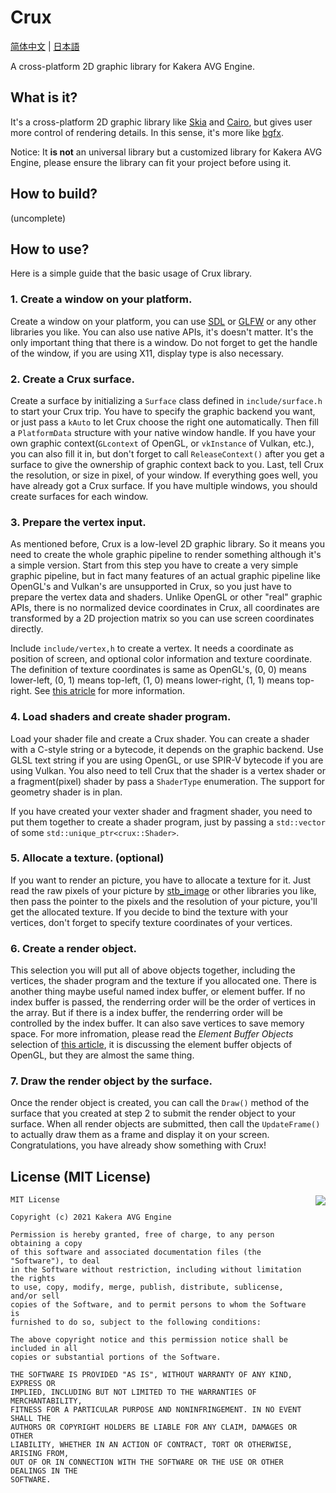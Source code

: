 # Crux
[简体中文](https://github.com/kakera-avg-engine/crux/blob/dev/master/README_zh_hans.md) | [日本語](https://github.com/kakera-avg-engine/crux/blob/dev/master/README_ja_jp.md)

A cross-platform 2D graphic library for Kakera AVG Engine.

## What is it?

It's a cross-platform 2D graphic library like [Skia](https://skia.org/) and [Cairo](https://www.cairographics.org/), but gives user more control of rendering details. In this sense, it's more like [bgfx](https://github.com/bkaradzic/bgfx).

Notice: It **is not** an universal library but a customized library for Kakera AVG Engine, please ensure the library can fit your project before using it.

## How to build?

(uncomplete)

## How to use?

Here is a simple guide that the basic usage of Crux library.

### 1. Create a window on your platform.

Create a window on your platform, you can use [SDL](https://www.libsdl.org/) or [GLFW](https://www.glfw.org/) or any other libraries you like.  You can also use native APIs, it's doesn't matter. It's the only important thing that there is a window. Do not forget to get the handle of the window, if you are using X11, display type is also necessary.

###  2. Create a Crux surface.

Create a surface by initializing a `Surface` class defined in `include/surface.h` to start your Crux trip. You have to specify the graphic backend you want, or just pass a `kAuto` to let Crux choose the right one automatically. Then fill a `PlatformData` structure with your native window handle. If you have your own graphic context(`GLcontext` of OpenGL, or `vkInstance` of Vulkan, etc.), you can also fill it in, but don't forget to call `ReleaseContext()` after you get a surface to give the ownership of graphic context back to you. Last, tell Crux the resolution, or size in pixel, of your window. If everything goes well, you have already got a Crux surface. If you have multiple windows, you should create surfaces for each window.

### 3. Prepare the vertex input.

As mentioned before, Crux is a low-level 2D graphic library. So it means you need to create the whole graphic pipeline to render something although it's a simple version. Start from this step you have to create a very simple graphic pipeline, but in fact many features of an actual graphic pipeline like OpenGL's and Vulkan's are unsupported in Crux, so you just have to prepare the vertex data and shaders. Unlike OpenGL or other "real" graphic APIs, there is no normalized device coordinates in Crux, all coordinates are transformed by a 2D projection matrix so you can use screen coordinates directly.

Include `include/vertex,h` to create a vertex. It needs a coordinate as position of screen, and optional color information and texture coordinate. The definition of texture coordinates is same as OpenGL's, (0, 0) means lower-left, (0, 1) means top-left, (1, 0) means lower-right, (1, 1) means top-right. See [this atricle](https://learnopengl.com/Getting-started/Textures) for more information.

### 4. Load shaders and create shader program.

Load your shader file and create a Crux shader. You can create a shader with a C-style string or a bytecode, it depends on the graphic backend. Use GLSL text string if you are using OpenGL, or use SPIR-V bytecode if you are using Vulkan. You also need to tell Crux that the shader is a vertex shader or a fragment(pixel) shader by pass a `ShaderType` enumeration. The support for geometry shader is in plan.

If you have created your vexter shader and fragment shader, you need to put them together to create a shader program, just by passing a `std::vector` of some `std::unique_ptr<crux::Shader>`.

### 5. Allocate a texture. (optional)

If you want to render an picture, you have to allocate a texture for it. Just read the raw pixels of your picture by [stb_image](https://github.com/nothings/stb) or other libraries you like, then pass the pointer to the pixels and the resolution of your picture, you'll get the allocated texture. If you decide to bind the texture with your vertices, don't forget to specify texture coordinates of your vertices.

### 6. Create a render object.

This selection you will put all of above objects together, including the vertices, the shader program and the texture if you allocated one. There is another thing maybe useful named index buffer, or element buffer. If no index buffer is passed, the renderring order will be the order of vertices in the array. But if there is a index buffer, the renderring order will be controlled by the index buffer. It can also save vertices to save memory space. For more infromation, please read the *Element Buffer Objects* selection of [this article](https://learnopengl.com/#!Getting-started/Hello-Triangle), it is discussing the element buffer objects of OpenGL, but they are almost the same thing.

### 7. Draw the render object by the surface.

Once the render object is created, you can call the `Draw()` method of the surface that you created at step 2 to submit the render object to your surface. When all render objects are submitted, then call the `UpdateFrame()` to actually draw them as a frame and display it on your screen. Congratulations, you have already show something with Crux!

## License (MIT License)

<a href="https://opensource.org/licenses/MIT" target="_blank">
<img align="right" src="http://opensource.org/trademarks/opensource/OSI-Approved-License-100x137.png">
</a>

```
MIT License

Copyright (c) 2021 Kakera AVG Engine

Permission is hereby granted, free of charge, to any person obtaining a copy
of this software and associated documentation files (the "Software"), to deal
in the Software without restriction, including without limitation the rights
to use, copy, modify, merge, publish, distribute, sublicense, and/or sell
copies of the Software, and to permit persons to whom the Software is
furnished to do so, subject to the following conditions:

The above copyright notice and this permission notice shall be included in all
copies or substantial portions of the Software.

THE SOFTWARE IS PROVIDED "AS IS", WITHOUT WARRANTY OF ANY KIND, EXPRESS OR
IMPLIED, INCLUDING BUT NOT LIMITED TO THE WARRANTIES OF MERCHANTABILITY,
FITNESS FOR A PARTICULAR PURPOSE AND NONINFRINGEMENT. IN NO EVENT SHALL THE
AUTHORS OR COPYRIGHT HOLDERS BE LIABLE FOR ANY CLAIM, DAMAGES OR OTHER
LIABILITY, WHETHER IN AN ACTION OF CONTRACT, TORT OR OTHERWISE, ARISING FROM,
OUT OF OR IN CONNECTION WITH THE SOFTWARE OR THE USE OR OTHER DEALINGS IN THE
SOFTWARE.
```

